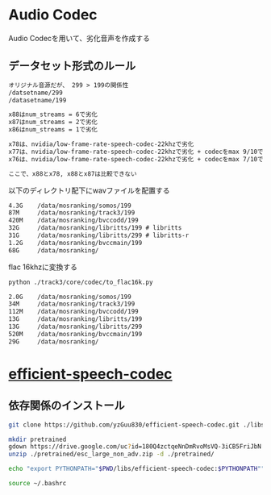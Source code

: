 # Audio Codec

Audio Codecを用いて、劣化音声を作成する

## データセット形式のルール



```txt
オリジナル音源だが、 299 > 199の関係性
/datsetname/299
/datasetname/199

x88はnum_streams = 6で劣化
x87はnum_streams = 2で劣化
x86はnum_streams = 1で劣化

x78は、nvidia/low-frame-rate-speech-codec-22khzで劣化
x77は、nvidia/low-frame-rate-speech-codec-22khzで劣化 + codecをmax 9/10でclamp
x76は、nvidia/low-frame-rate-speech-codec-22khzで劣化 + codecをmax 7/10でclamp 

ここで、x88とx78, x88とx87は比較できない
```

以下のディレクトリ配下にwavファイルを配置する

```txt
4.3G    /data/mosranking/somos/199
87M     /data/mosranking/track3/199
420M    /data/mosranking/bvccodd/199
32G     /data/mosranking/libritts/199 # libritts
31G     /data/mosranking/libritts/299 # libritts-r
1.2G    /data/mosranking/bvccmain/199
68G     /data/mosranking/
```

flac 16khzに変換する

```bash
python ./track3/core/codec/to_flac16k.py 
```

```txt
2.0G    /data/mosranking/somos/199
34M     /data/mosranking/track3/199
112M    /data/mosranking/bvccodd/199
13G     /data/mosranking/libritts/199
13G     /data/mosranking/libritts/299
520M    /data/mosranking/bvccmain/199
29G     /data/mosranking/
```


# [efficient-speech-codec](https://github.com/yzGuu830/efficient-speech-codec)

## 依存関係のインストール

```bash
git clone https://github.com/yzGuu830/efficient-speech-codec.git ./libs/efficient-speech-codec

mkdir pretrained
gdown https://drive.google.com/uc?id=180Q4zctqeNnDmRvoMsVQ-3iCB5FriJbN -O ./pretrained/
unzip ./pretrained/esc_large_non_adv.zip -d ./pretrained/
```

```bash
echo "export PYTHONPATH="$PWD/libs/efficient-speech-codec:$PYTHONPATH"" >>  ~/.bashrc

source ~/.bashrc
```